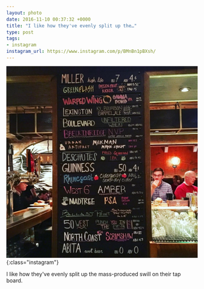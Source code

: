 ```yaml
---
layout: photo
date: 2016-11-10 00:37:32 +0000
title: "I like how they've evenly split up the…"
type: post
tags:
- instagram
instagram_url: https://www.instagram.com/p/BMnBn1pBXsh/
---
```


![Instagram - BMnBn1pBXsh](/img/BMnBn1pBXsh.jpg){:class="instagram"}

I like how they've evenly split up the mass-produced swill on their tap board.
